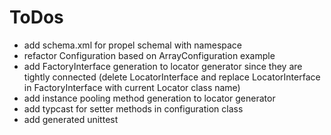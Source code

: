 # ToDos

* add schema.xml for propel schemal with namespace
* refactor Configuration based on ArrayConfiguration example
* add FactoryInterface generation to locator generator since they are tightly connected (delete LocatorInterface and replace LocatorInterface in FactoryInterface with current Locator class name)
* add instance pooling method generation to locator generator
* add typcast for setter methods in configuration class
* add generated unittest
